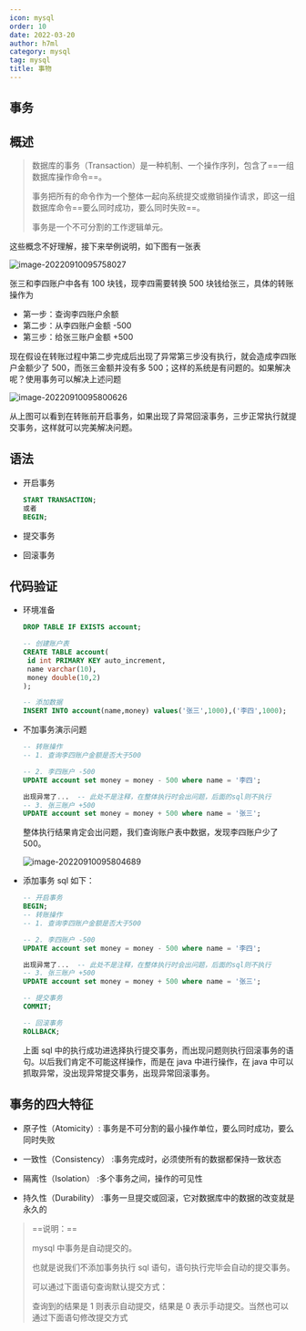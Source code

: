 ```yaml
---
icon: mysql
order: 10
date: 2022-03-20
author: h7ml
category: mysql
tag: mysql
title: 事物
---
```


## 事务

## 概述

> 数据库的事务（Transaction）是一种机制、一个操作序列，包含了==一组数据库操作命令==。
>
> 事务把所有的命令作为一个整体一起向系统提交或撤销操作请求，即这一组数据库命令==要么同时成功，要么同时失败==。
>
> 事务是一个不可分割的工作逻辑单元。

这些概念不好理解，接下来举例说明，如下图有一张表

![image-20220910095758027](http://static.5ibug.net/vitepress/assets/images/mysql/202209100957062.png)

张三和李四账户中各有 100 块钱，现李四需要转换 500 块钱给张三，具体的转账操作为

- 第一步：查询李四账户余额
- 第二步：从李四账户金额 -500
- 第三步：给张三账户金额 +500

现在假设在转账过程中第二步完成后出现了异常第三步没有执行，就会造成李四账户金额少了 500，而张三金额并没有多 500；这样的系统是有问题的。如果解决呢？使用事务可以解决上述问题

![image-20220910095800626](http://static.5ibug.net/vitepress/assets/images/mysql/202209100958661.png)

从上图可以看到在转账前开启事务，如果出现了异常回滚事务，三步正常执行就提交事务，这样就可以完美解决问题。

## 语法

- 开启事务

  ```sql
  START TRANSACTION;
  或者
  BEGIN;
  ```

- 提交事务

- 回滚事务

## 代码验证

- 环境准备

  ```sql
  DROP TABLE IF EXISTS account;

  -- 创建账户表
  CREATE TABLE account(
   id int PRIMARY KEY auto_increment,
   name varchar(10),
   money double(10,2)
  );

  -- 添加数据
  INSERT INTO account(name,money) values('张三',1000),('李四',1000);
  ```

- 不加事务演示问题

  ```sql
  -- 转账操作
  -- 1. 查询李四账户金额是否大于500

  -- 2. 李四账户 -500
  UPDATE account set money = money - 500 where name = '李四';

  出现异常了...  -- 此处不是注释，在整体执行时会出问题，后面的sql则不执行
  -- 3. 张三账户 +500
  UPDATE account set money = money + 500 where name = '张三';
  ```

  整体执行结果肯定会出问题，我们查询账户表中数据，发现李四账户少了 500。

  ![image-20220910095804689](http://static.5ibug.net/vitepress/assets/images/mysql/202209100958711.png)

- 添加事务 sql 如下：

  ```sql
  -- 开启事务
  BEGIN;
  -- 转账操作
  -- 1. 查询李四账户金额是否大于500

  -- 2. 李四账户 -500
  UPDATE account set money = money - 500 where name = '李四';

  出现异常了...  -- 此处不是注释，在整体执行时会出问题，后面的sql则不执行
  -- 3. 张三账户 +500
  UPDATE account set money = money + 500 where name = '张三';

  -- 提交事务
  COMMIT;

  -- 回滚事务
  ROLLBACK;
  ```

  上面 sql 中的执行成功进选择执行提交事务，而出现问题则执行回滚事务的语句。以后我们肯定不可能这样操作，而是在 java 中进行操作，在 java 中可以抓取异常，没出现异常提交事务，出现异常回滚事务。

## 事务的四大特征

- 原子性（Atomicity）: 事务是不可分割的最小操作单位，要么同时成功，要么同时失败

- 一致性（Consistency） :事务完成时，必须使所有的数据都保持一致状态

- 隔离性（Isolation） :多个事务之间，操作的可见性

- 持久性（Durability） :事务一旦提交或回滚，它对数据库中的数据的改变就是永久的

> \==说明：==
>
> mysql 中事务是自动提交的。
>
> 也就是说我们不添加事务执行 sql 语句，语句执行完毕会自动的提交事务。
>
> 可以通过下面语句查询默认提交方式：
>
> 查询到的结果是 1 则表示自动提交，结果是 0 表示手动提交。当然也可以通过下面语句修改提交方式
